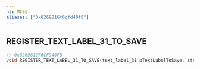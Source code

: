 ```yaml
---
ns: MISC
aliases: ["0x8269816f6cfd40f8"]
---
```

## REGISTER_TEXT_LABEL_31_TO_SAVE

```c
// 0x8269816F6CFD40F8
void REGISTER_TEXT_LABEL_31_TO_SAVE(text_label_31 pTextLabelToSave, string pLabel);
```

